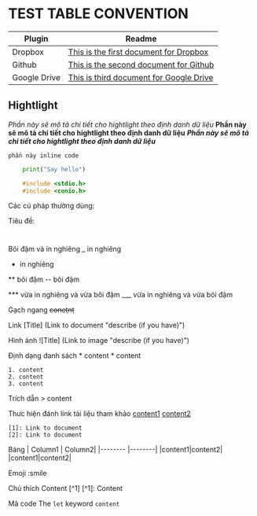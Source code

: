# TEST TABLE CONVENTION

| Plugin | Readme |
| ------ | ------ |
| Dropbox | [This is the first document for Dropbox][1] |
| Github | [This is the second document for Github][2] |
| Google Drive | [This is third document for Google Drive][3] |



[1]: https://www.dropbox.com/
[2]: https://github.com/
[3]: https://www.google.com.vn/


## Hightlight
*Phần này sẽ mô tả chi tiết cho hightlight theo định danh dữ liệu* 
**Phần này sẽ mô tả chi tiết cho hightlight theo định danh dữ liệu**
***Phần này sẽ mô tả chi tiết cho hightlight theo định danh dữ liệu***

` phần này inline code `

```python
	print("Say hello")
```

```c
	#include <stdio.h>
	#include <conio.h>
```




Các cú pháp thường dùng:

Tiêu đề:
#
##
###
Bôi đậm và in nghiêng
_  in nghiêng
*	in nghiêng

**	bôi đậm
-- bôi đậm

*** vừa in nghiêng và vừa bôi đậm
___ vừa in nghiêng và vừa bôi đậm

Gạch ngang
~~conetnt~~

Link 
[Title] (Link to document "describe (if you have)")


Hình ảnh
![Title] (Link to image "describe (if you have)")

Định dạng danh sách
	* content
		* content

	1. content
	2. content
	3. content

Trích dẫn
	> content

Thưc hiện đánh link tài liệu tham khảo 
	[content1][1] 
	[content2][2]

	[1]: Link to document
	[2]: Link to document


Bảng
	| Column1 | Column2|
	|-------- |--------|
	|content1|content2|
	|content1|content2|


Emoji
	:smile

Chú thích
	Content [^1]
	[^1]: Content

Mã code
	The `let` keyword
	```
	content
	```


# 
